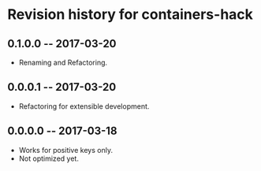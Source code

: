 # Revision history for containers-hack

## 0.1.0.0  -- 2017-03-20

* Renaming and Refactoring.

## 0.0.0.1  -- 2017-03-20

* Refactoring for extensible development.

## 0.0.0.0  -- 2017-03-18

* Works for positive keys only.
* Not optimized yet.
